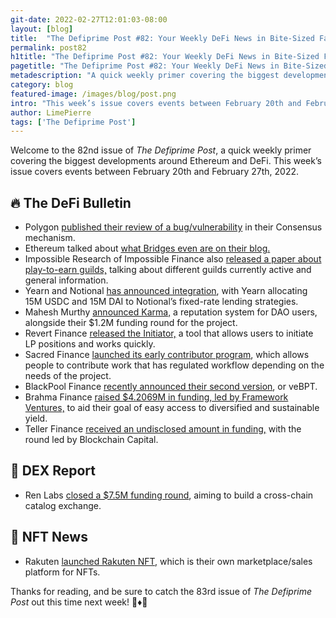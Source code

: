 ```yaml
---
git-date: 2022-02-27T12:01:03-08:00
layout: [blog]
title:  "The Defiprime Post #82: Your Weekly DeFi News in Bite-Sized Fashion"
permalink: post82
h1title: "The Defiprime Post #82: Your Weekly DeFi News in Bite-Sized Fashion"
pagetitle: "The Defiprime Post #82: Your Weekly DeFi News in Bite-Sized Fashion"
metadescription: "A quick weekly primer covering the biggest developments around Ethereum and DeFi. This week’s issue covers events between February 20th and February 27th, 2022"
category: blog
featured-image: /images/blog/post.png
intro: "This week’s issue covers events between February 20th and February 27th, 2022"
author: LimePierre
tags: ['The Defiprime Post']
---
```


Welcome to the 82nd issue of _The Defiprime Post_, a quick weekly primer covering the biggest developments around Ethereum and DeFi. This week’s issue covers events between February 20th and February 27th, 2022.


## 🔥 The DeFi Bulletin

* Polygon [published their review of a bug/vulnerability](https://medium.com/immunefi/polygon-consensus-bypass-bugfix-review-7076ce5047fe) in their Consensus mechanism.
* Ethereum talked about [what Bridges even are on their blog.](https://ethereum.org/en/bridges/?s=09)
* Impossible Research of Impossible Finance also [released a paper about play-to-earn guilds,](https://mirror.xyz/impossibleresearch.eth/236nGOWYI2HWUQ91_nNUykvicuNo82uJnB2Mz4qFJ44) talking about different guilds currently active and general information.
* Yearn and Notional [has announced integration](https://blog.notional.finance/yearn-notional-integration/), with Yearn allocating 15M USDC and 15M DAI to Notional’s fixed-rate lending strategies.
* Mahesh Murthy [announced Karma,](https://mirror.xyz/0xf768f5F340e89698465Fc7C12F31cB485fFf98D2/pzsgfd1qkFXuY9nt8xzMe2ORROmta60p7A5GFoIqHPw?s=09) a reputation system for DAO users, alongside their $1.2M funding round for the project.
* Revert Finance [released the Initiator,](https://medium.com/@revert_finance/presenting-the-initiator-3450f63d6b7e) a tool that allows users to initiate LP positions and works quickly.
* Sacred Finance [launched its early contributor program](https://sacredfinance.medium.com/sacreds-early-contributor-program-launches-4d989e702bd8), which allows people to contribute work that has regulated workflow depending on the needs of the project.
* BlackPool Finance [recently announced their second version](https://blog.blackpool.finance/meet-blackpool-v2-vebpt-has-landed/?s=09), or veBPT.
* Brahma Finance [raised $4.2069M in funding, led by Framework Ventures,](https://blog.brahma.fi/brahma-raised-4-2069-million/) to aid their goal of easy access to diversified and sustainable yield.
* Teller Finance [received an undisclosed amount in funding,](https://medium.com/teller-finance/teller-secures-a-strategic-funding-round-from-major-partners-to-decentralize-unsecured-lending-15e654885626) with the round led by Blockchain Capital.

## 💱 DEX Report

*  Ren Labs [closed a $7.5M funding round](https://www.coindesk.com/business/2022/02/23/ren-labs-raises-75m-for-catalog-cross-chain-exchange/?s=09), aiming to build a cross-chain catalog exchange.

## 💎 NFT News

* Rakuten [launched Rakuten NFT,](https://global.rakuten.com/corp/news/press/2022/0225_01.html) which is their own marketplace/sales platform for NFTs.  

Thanks for reading, and be sure to catch the 83rd issue of _The_ _Defiprime Post_ out this time next week! 👋♦️👋
